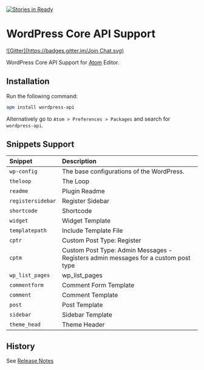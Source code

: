 [![Stories in Ready](https://badge.waffle.io/azizur/atom-wordpress-api.png?label=ready&title=Ready)](https://waffle.io/azizur/atom-wordpress-api)
# WordPress Core API Support
[![Gitter](https://badges.gitter.im/Join Chat.svg)](https://gitter.im/azizur/atom-wordpress-api?utm_source=badge&utm_medium=badge&utm_campaign=pr-badge&utm_content=badge)

WordPress Core API Support for [Atom](https://atom.io/) Editor.

## Installation

Run the following command:

```sh
apm install wordpress-api
```
Alternatively go to `Atom > Preferences > Packages` and search for `wordpress-api`.

## Snippets Support
|Snippet|Description|
|:-------------|:-----------|
|`wp-config`|The base configurations of the WordPress.|
|`theloop`|The Loop |
|`readme`|Plugin Readme|
|`registersidebar`|Register Sidebar|
|`shortcode`|Shortcode|
|`widget`|Widget Template|
|`templatepath`|Include Template File|
|`cptr`|Custom Post Type: Register|
|`cptm`|Custom Post Type: Admin Messages - Registers admin messages for a custom post type|
|`wp_list_pages`|wp_list_pages|
|`commentform`|Comment Form Template|
|`comment`|Comment Template|
|`post`|Post Template|
|`sidebar`|Sidebar Template|
|`theme_head`| Theme Header|

## History
See [Release Notes](https://github.com/azizur/atom-wordpress-api/releases)
